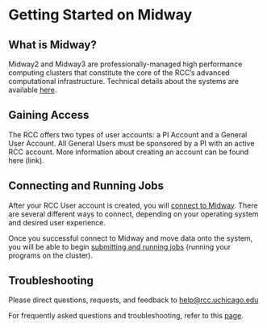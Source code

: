 # Getting Started on Midway
<!-- From these links:
https://rcc.uchicago.edu/accounts-allocations -->

## What is Midway?
Midway2 and Midway3 are professionally-managed high performance computing clusters that constitute the core of the RCC’s advanced computational infrastructure. Technical details about the systems are available [here](midway_hardware_overview.md).

## Gaining Access
The RCC offers two types of user accounts: a PI Account and a General User Account. All General Users must be sponsored by a PI with an active RCC account. More information about creating an account can be found here (link).

## Connecting and Running Jobs
After your RCC User account is created, you will [connect to Midway](midway_connecting.md). There are several different ways to connect, depending on your operating system and desired user experience. 

Once you successful connect to Midway and move data onto the system, you will be able to begin [submitting and running jobs](midway_jobs_overview.md) (running your programs on the cluster).

## Troubleshooting

Please direct questions, requests, and feedback to help@rcc.uchicago.edu

For frequently asked questions and troubleshooting, refer to this [page](midway_troubleshooting.md).
